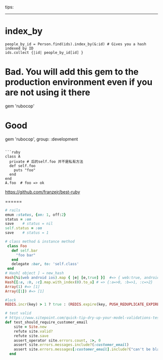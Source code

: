 tips:

--------


# index_by
```
people_by_id = Person.find(ids).index_by(&:id) # Gives you a hash indexed by ID
ids.collect {|id| people_by_id[id] }
```
# Bad. You will add this gem to the production environment even if you are not using it there
gem 'rubocop'

# Good
gem 'rubocop', group: :development
```

```ruby
class A
  private # 后的self.foo 并不是私有方法
  def self.foo
    puts "foo"
  end
end
A.foo  # foo => ok

```
https://github.com/franzejr/best-ruby

======
```ruby
# rails
emum :status, {on: 1, off:2}
status = :on
save    # status = nil
self.status = :on
save    # status = 1
```
```ruby
# class method & instance method
 class Foo
   def self.bar
     "foo bar"
   end
   delegate :bar, to: 'self.class'
 end
# Hash[ object ] → new_hash
Hash[%i(web android ios).map { |e| [e,true] }]  #=> { web:true, android: true, ios: true}
Hash[[:a, :b, :c].map.with_index(0).to_a] # => {:a=>0, :b=>1, :c=>2}
Array(1) #=> [1]
Array([1]) #=> [1]

#lock
REDIS.incr(key) > 1 ? true : (REDIS.expire(key, PUSH_REDUPLICATE_EXPIRE_TIME) && false)

# test valid
# https://www.sitepoint.com/quick-tip-dry-up-your-model-validations-tests
def test_should_require_customer_email
    site = Site.new
    refute site.valid?
    refute site.save
    assert_operator site.errors.count, :>, 0
    assert site.errors.messages.include?(:customer_email)
    assert site.errors.messages[:customer_email].include?("can't be blank")
  end
```
